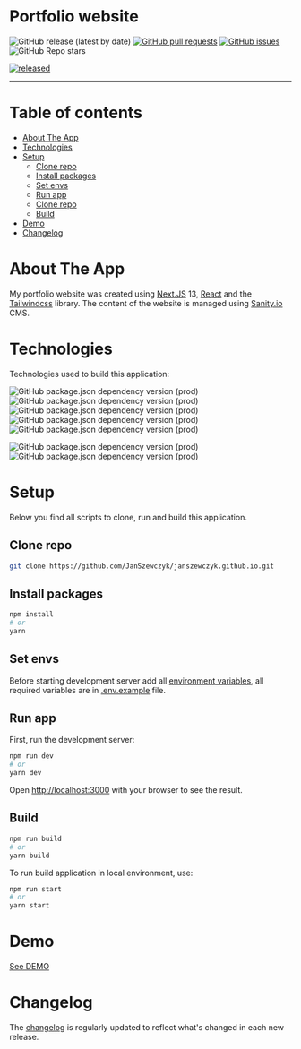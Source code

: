# Portfolio website

![GitHub release (latest by date)](https://img.shields.io/github/v/release/JanSzewczyk/janszewczyk.github.io)
[![GitHub pull requests](https://img.shields.io/github/issues-pr/JanSzewczyk/janszewczyk.github.io)](https://github.com/JanSzewczyk/janszewczyk.github.io/pulls)
[![GitHub issues](https://img.shields.io/github/issues/JanSzewczyk/janszewczyk.github.io)](https://github.com/JanSzewczyk/janszewczyk.github.io/issues)
![GitHub Repo stars](https://img.shields.io/github/stars/JanSzewczyk/janszewczyk.github.io?style=social)

[![released](https://github.com/JanSzewczyk/janszewczyk.github.io/actions/workflows/publish.yml/badge.svg?branch=main)](https://github.com/JanSzewczyk/janszewczyk.github.io/actions/workflows/publish.yml)

---

# Table of contents

- [About The App](#about-the-app)
- [Technologies](#technologies)
- [Setup](#setup)
    - [Clone repo](#clone-repo)   
    - [Install packages](#install-packages)   
    - [Set envs](#set-envs)   
    - [Run app](#run-app)   
    - [Clone repo](#clone-repo)   
    - [Build](#build)   
- [Demo](#demo)
- [Changelog](#changelog)

# About The App

My portfolio website was created using [Next.JS](https://nextjs.org/) 13, [React](https://reactjs.org/) and the [Tailwindcss](https://tailwindcss.com/) library. The content of the website is managed using [Sanity.io](https://www.sanity.io/) CMS.

# Technologies

Technologies used to build this application:

![GitHub package.json dependency version (prod)](https://img.shields.io/github/package-json/dependency-version/JanSzewczyk/janszewczyk.github.io/react)
![GitHub package.json dependency version (prod)](https://img.shields.io/github/package-json/dependency-version/JanSzewczyk/janszewczyk.github.io/next)
![GitHub package.json dependency version (prod)](https://img.shields.io/github/package-json/dependency-version/JanSzewczyk/janszewczyk.github.io/sanity)
![GitHub package.json dependency version (prod)](https://img.shields.io/github/package-json/dependency-version/JanSzewczyk/janszewczyk.github.io/next-sanity)
![GitHub package.json dependency version (prod)](https://img.shields.io/github/package-json/dependency-version/JanSzewczyk/janszewczyk.github.io/react-hook-form)

![GitHub package.json dependency version (prod)](https://img.shields.io/github/package-json/dependency-version/JanSzewczyk/janszewczyk.github.io/dev/typescript)
![GitHub package.json dependency version (prod)](https://img.shields.io/github/package-json/dependency-version/JanSzewczyk/janszewczyk.github.io/dev/tailwindcss)

# Setup

Below you find all scripts to clone, run and build this application.

## Clone repo

```bash
git clone https://github.com/JanSzewczyk/janszewczyk.github.io.git
```

## Install packages

```bash
npm install
# or
yarn
```

## Set envs

Before starting development server add all [environment variables](https://nextjs.org/docs/basic-features/environment-variables), all required variables are in [.env.example](https://github.com/JanSzewczyk/janszewczyk.github.io/blob/main/.env.example) file. 

## Run app

First, run the development server:

```bash
npm run dev
# or
yarn dev
``` 

Open [http://localhost:3000](http://localhost:3000) with your browser to see the result.

## Build 

```bash
npm run build 
# or 
yarn build
```

To run build application in local environment, use:

```bash
npm run start 
# or 
yarn start
```

# Demo

[See DEMO](https://janszewczyk.vercel.app)

# Changelog

The [changelog](https://github.com/JanSzewczyk/janszewczyk.github.io/blob/main/CHANGELOG.md) is regularly updated to reflect what's changed in each new release.
